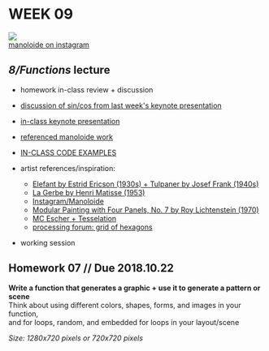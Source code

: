 # WEEK 09 

![](https://pbs.twimg.com/media/Dd5MP-fV0AIO63J.jpg)  
[manoloide on instagram](https://www.instagram.com/manoloide/?hl=en)  


## _8/Functions_ lecture  
- homework in-class review + discussion  
- [discussion of sin/cos from last week's keynote presentation](https://github.com/johnbcarpenter/USC_IML288/blob/master/PDF/20181008_MOTION.pdf)  
- [in-class keynote presentation](https://github.com/johnbcarpenter/USC_IML288/blob/master/PDF/20181015_FUNCTIONS.pdf)  
- [referenced manoloide work](https://www.instagram.com/p/BkUTpY1H302/?taken-by=manoloide)
- [IN-CLASS CODE EXAMPLES](https://github.com/johnbcarpenter/USC_IML288/tree/master/CODE/WEEK09)  

- artist references/inspiration:  
  - [Elefant by Estrid Ericson (1930s) + Tulpaner by Josef Frank (1940s)](https://www.svenskttenn.se/en/range/textile/fabric/)
  - [La Gerbe by Henri Matisse (1953)](https://collections.lacma.org/node/207557)  
  - [Instagram/Manoloide](https://www.instagram.com/Manoloide)  
  - [Modular Painting with Four Panels, No. 7 by Roy Lichtenstein (1970)](https://cranbrookartmuseum.org/artwork/roy-lichtenstein-modular-painting-with-four-panels-no-7/)   
  - [MC Escher + Tesselation](https://www.ngv.vic.gov.au/school_resource/digital-creatives-tessellate-by-code/)  
  - [processing forum: grid of hexagons](https://forum.processing.org/two/discussion/18365/gradient-rainbow-stroke)  
- working session  

## Homework 07 // Due 2018.10.22  
**Write a function that generates a graphic + use it to generate a pattern or scene**  
Think about using different colors, shapes, forms, and images in your function,  
and for loops, random, and embedded for loops in your layout/scene  
    
_Size: 1280x720 pixels or 720x720 pixels_  
    
